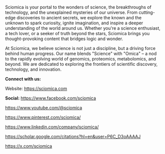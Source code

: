 Sciomica is your portal to the wonders of science, the breakthroughs of technology, and the unexplained mysteries of our universe. From cutting-edge discoveries to ancient secrets, we explore the known and the unknown to spark curiosity, ignite imagination, and inspire a deeper understanding of the world around us. Whether you're a science enthusiast, a tech lover, or a seeker of truth beyond the stars, Sciomica brings you thought-provoking content that bridges logic and wonder.

At Sciomica, we believe science is not just a discipline, but a driving force behind human progress. Our name blends "Science" with "Omica" – a nod to the rapidly evolving world of genomics, proteomics, metabolomics, and beyond. We are dedicated to exploring the frontiers of scientific discovery, technology, and innovation.

**Connect with us:**

Website: https://sciomica.com

**Social:**
https://www.facebook.com/sciomica

https://www.youtube.com/@sciomica

https://www.pinterest.com/sciomica/

https://www.linkedin.com/company/sciomica/

https://scholar.google.com/citations?hl=en&user=P6C_D3oAAAAJ

https://x.com/sciomica
